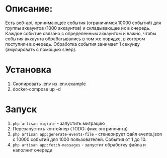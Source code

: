 # Описание:
Есть веб-api, принимающее события (ограничимся 10000 событий) для группы аккаунтов (1000 аккаунтов) и складывающее их в очередь.
Каждое событие связано с определенным аккаунтом и важно, чтобы события аккаунта обрабатывались в том же порядке, в котором поступили в очередь. Обработка события занимает 1 секунду (эмулировать с помощью sleep).

# Установка
1. Скопировать .env из .env.example
2. docker-compose up -d

# Запуск
1. `php artisan migrate` - запустить миграцию
2. Перезапустить контейнер (TODO: фикс энтрипоинта)
3. `php artisan app:generate-events-file` - сгенерирует файл events.json c 10000 событий для 1000 пользователей. События от 1 до 10.
4. `php artisan app:fetch-messages` - запустит обработку файла и наполнит очереди
